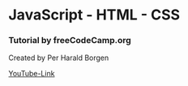# JavaScript - HTML - CSS

### Tutorial by freeCodeCamp.org

Created by Per Harald Borgen

[YouTube-Link](https://www.youtube.com/watch?v=jS4aFq5-91M)
